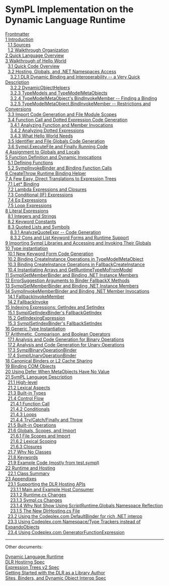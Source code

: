# SymPL Implementation on the Dynamic Language Runtime

[Frontmatter](frontmatter.md)  
[1 Introduction](introduction.md)  
&nbsp;&nbsp;[1.1 Sources](introduction.md#sources)  
&nbsp;&nbsp;[1.2 Walkthrough Organization](introduction.md#walkthrough-organization)  
[2 Quick Language Overview](quick-language-overview.md)  
[3 Walkthrough of Hello World](walkthrough-of-hello-world.md)  
&nbsp;&nbsp;[3.1 Quick Code Overview](walkthrough-of-hello-world.md#quick-code-overview)  
&nbsp;&nbsp;[3.2 Hosting, Globals, and .NET Namespaces Access](walkthrough-of-hello-world.md#hosting-globals-and-.net-namespaces-access)  
&nbsp;&nbsp;&nbsp;&nbsp;[3.2.1 DLR Dynamic Binding and Interoperability -- a Very Quick Description](walkthrough-of-hello-world.md#dlr-dynamic-binding-and-interoperability----a-very-quick-description)  
&nbsp;&nbsp;&nbsp;&nbsp;[3.2.2 DynamicObjectHelpers](walkthrough-of-hello-world.md#dynamicobjecthelpers)  
&nbsp;&nbsp;&nbsp;&nbsp;[3.2.3 TypeModels and TypeModelMetaObjects](walkthrough-of-hello-world.md#typemodels-and-typemodelmetaobjects)  
&nbsp;&nbsp;&nbsp;&nbsp;[3.2.4 TypeModelMetaObject's BindInvokeMember -- Finding a Binding](walkthrough-of-hello-world.md#typemodelmetaobjects-bindinvokemember----finding-a-binding)  
&nbsp;&nbsp;&nbsp;&nbsp;[3.2.5 TypeModelMetaObject.BindInvokeMember -- Restrictions and Conversions](walkthrough-of-hello-world.md#typemodelmetaobject.bindinvokemember----restrictions-and-conversions)  
&nbsp;&nbsp;[3.3 Import Code Generation and File Module Scopes](walkthrough-of-hello-world.md#import-code-generation-and-file-module-scopes)  
&nbsp;&nbsp;[3.4 Function Call and Dotted Expression Code Generation](walkthrough-of-hello-world.md#function-call-and-dotted-expression-code-generation)  
&nbsp;&nbsp;&nbsp;&nbsp;[3.4.1 Analyzing Function and Member Invocations](walkthrough-of-hello-world.md#analyzing-function-and-member-invocations)  
&nbsp;&nbsp;&nbsp;&nbsp;[3.4.2 Analyzing Dotted Expressions](walkthrough-of-hello-world.md#analyzing-dotted-expressions)  
&nbsp;&nbsp;&nbsp;&nbsp;[3.4.3 What Hello World Needs](walkthrough-of-hello-world.md#what-hello-world-needs)  
&nbsp;&nbsp;[3.5 Identifier and File Globals Code Generation](walkthrough-of-hello-world.md#identifier-and-file-globals-code-generation)  
&nbsp;&nbsp;[3.6 Sympl.ExecuteFile and Finally Running Code](walkthrough-of-hello-world.md#sympl.executefile-and-finally-running-code)  
[4 Assignment to Globals and Locals](assignment-to-globals-and-locals.md)  
[5 Function Definition and Dynamic Invocations](function-definition-and-dynamic-invocations.md)  
&nbsp;&nbsp;[5.1 Defining Functions](function-definition-and-dynamic-invocations.md#defining-functions)  
&nbsp;&nbsp;[5.2 SymplInvokeBinder and Binding Function Calls](function-definition-and-dynamic-invocations.md#symplinvokebinder-and-binding-function-calls)  
[6 CreateThrow Runtime Binding Helper](createthrow-runtime-binding-helper.md)  
[7 A Few Easy, Direct Translations to Expression Trees](a-few-easy-direct-translations-to-expression-trees.md)  
&nbsp;&nbsp;[7.1 Let\* Binding](a-few-easy-direct-translations-to-expression-trees.md#let-binding)  
&nbsp;&nbsp;[7.2 Lambda Expressions and Closures](a-few-easy-direct-translations-to-expression-trees.md#lambda-expressions-and-closures)  
&nbsp;&nbsp;[7.3 Conditional (IF) Expressions](a-few-easy-direct-translations-to-expression-trees.md#conditional-if-expressions)  
&nbsp;&nbsp;[7.4 Eq Expressions](a-few-easy-direct-translations-to-expression-trees.md#eq-expressions)  
&nbsp;&nbsp;[7.5 Loop Expressions](a-few-easy-direct-translations-to-expression-trees.md#loop-expressions)  
[8 Literal Expressions](literal-expressions.md)  
&nbsp;&nbsp;[8.1 Integers and Strings](literal-expressions.md#integers-and-strings)  
&nbsp;&nbsp;[8.2 Keyword Constants](literal-expressions.md#keyword-constants)  
&nbsp;&nbsp;[8.3 Quoted Lists and Symbols](literal-expressions.md#quoted-lists-and-symbols)  
&nbsp;&nbsp;&nbsp;&nbsp;[8.3.1 AnalyzeQuoteExpr -- Code Generation](literal-expressions.md#analyzequoteexpr----code-generation)  
&nbsp;&nbsp;&nbsp;&nbsp;[8.3.2 Cons and List Keyword Forms and Runtime Support](literal-expressions.md#cons-and-list-keyword-forms-and-runtime-support)  
[9 Importing Sympl Libraries and Accessing and Invoking Their Globals](importing-sympl-libraries-and-accessing-and-invoking-their-globals.md)  
[10 Type instantiation](type-instantiation.md)  
&nbsp;&nbsp;[10.1 New Keyword Form Code Generation](type-instantiation.md#new-keyword-form-code-generation)  
&nbsp;&nbsp;[10.2 Binding CreateInstance Operations in TypeModelMetaObject](type-instantiation.md#binding-createinstance-operations-in-typemodelmetaobject)  
&nbsp;&nbsp;[10.3 Binding CreateInstance Operations in FallbackCreateInstance](type-instantiation.md#binding-createinstance-operations-in-fallbackcreateinstance)  
&nbsp;&nbsp;[10.4 Instantiating Arrays and GetRuntimeTypeMoFromModel](type-instantiation.md#instantiating-arrays-and-getruntimetypemofrommodel)  
[11 SymplGetMemberBinder and Binding .NET Instance Members](symplgetmemberbinder-and-binding-.net-instance-members.md)  
[12 ErrorSuggestion Arguments to Binder FallbackX Methods](errorsuggestion-arguments-to-binder-fallbackx-methods.md)  
[13 SymplSetMemberBinder and Binding .NET Instance Members](symplsetmemberbinder-and-binding-.net-instance-members.md)  
[14 SymplInvokeMemberBinder and Binding .NET Member Invocations](symplinvokememberbinder-and-binding-.net-member-invocations.md)  
&nbsp;&nbsp;[14.1 FallbackInvokeMember](symplinvokememberbinder-and-binding-.net-member-invocations.md#fallbackinvokemember)  
&nbsp;&nbsp;[14.2 FallbackInvoke](symplinvokememberbinder-and-binding-.net-member-invocations.md#fallbackinvoke)  
[15 Indexing Expressions: GetIndex and SetIndex](indexing-expressions-getindex-and-setindex.md)  
&nbsp;&nbsp;[15.1 SymplGetIndexBinder's FallbackGetIndex](indexing-expressions-getindex-and-setindex.md#symplgetindexbinders-fallbackgetindex)  
&nbsp;&nbsp;[15.2 GetIndexingExpression](indexing-expressions-getindex-and-setindex.md#getindexingexpression)  
&nbsp;&nbsp;[15.3 SymplSetIndexBinder's FallbackSetIndex](indexing-expressions-getindex-and-setindex.md#symplsetindexbinders-fallbacksetindex)  
[16 Generic Type Instantiation](generic-type-instantiation.md)  
[17 Arithmetic, Comparison, and Boolean Operators](arithmetic-comparison-and-boolean-operators.md)  
&nbsp;&nbsp;[17.1 Analysis and Code Generation for Binary Operations](arithmetic-comparison-and-boolean-operators.md#analysis-and-code-generation-for-binary-operations)  
&nbsp;&nbsp;[17.2 Analysis and Code Generation for Unary Operations](arithmetic-comparison-and-boolean-operators.md#analysis-and-code-generation-for-unary-operations)  
&nbsp;&nbsp;[17.3 SymplBinaryOperationBinder](arithmetic-comparison-and-boolean-operators.md#symplbinaryoperationbinder)  
&nbsp;&nbsp;[17.4 SymplUnaryOperationBinder](arithmetic-comparison-and-boolean-operators.md#symplunaryoperationbinder)  
[18 Canonical Binders or L2 Cache Sharing](canonical-binders-or-l2-cache-sharing.md)  
[19 Binding COM Objects](binding-com-objects.md)  
[20 Using Defer When MetaObjects Have No Value](using-defer-when-metaobjects-have-no-value.md)  
[21 SymPL Language Description](sympl-language-description.md)  
&nbsp;&nbsp;[21.1 High-level](sympl-language-description.md#high-level)  
&nbsp;&nbsp;[21.2 Lexical Aspects](sympl-language-description.md#lexical-aspects)  
&nbsp;&nbsp;[21.3 Built-in Types](sympl-language-description.md#built-in-types)  
&nbsp;&nbsp;[21.4 Control Flow](sympl-language-description.md#control-flow)  
&nbsp;&nbsp;&nbsp;&nbsp;[21.4.1 Function Call](sympl-language-description.md#function-call)  
&nbsp;&nbsp;&nbsp;&nbsp;[21.4.2 Conditionals](sympl-language-description.md#conditionals)  
&nbsp;&nbsp;&nbsp;&nbsp;[21.4.3 Loops](sympl-language-description.md#loops)  
&nbsp;&nbsp;&nbsp;&nbsp;[21.4.4 Try/Catch/Finally and Throw](sympl-language-description.md#trycatchfinally-and-throw)  
&nbsp;&nbsp;[21.5 Built-in Operations](sympl-language-description.md#built-in-operations)  
&nbsp;&nbsp;[21.6 Globals, Scopes, and Import](sympl-language-description.md#globals-scopes-and-import)  
&nbsp;&nbsp;&nbsp;&nbsp;[21.6.1 File Scopes and Import](sympl-language-description.md#file-scopes-and-import)  
&nbsp;&nbsp;&nbsp;&nbsp;[21.6.2 Lexical Scoping](sympl-language-description.md#lexical-scoping)  
&nbsp;&nbsp;&nbsp;&nbsp;[21.6.3 Closures](sympl-language-description.md#closures)  
&nbsp;&nbsp;[21.7 Why No Classes](sympl-language-description.md#why-no-classes)  
&nbsp;&nbsp;[21.8 Keywords](sympl-language-description.md#keywords)  
&nbsp;&nbsp;[21.9 Example Code (mostly from test.sympl)](sympl-language-description.md#example-code-mostly-from-test.sympl)  
[22 Runtime and Hosting](runtime-and-hosting.md)  
&nbsp;&nbsp;[22.1 Class Summary](runtime-and-hosting.md#class-summary)  
[23 Appendixes](appendixes.md)  
&nbsp;&nbsp;[23.1 Supporting the DLR Hosting APIs](appendixes.md#supporting-the-dlr-hosting-apis)  
&nbsp;&nbsp;&nbsp;&nbsp;[23.1.1 Main and Example Host Consumer](appendixes.md#main-and-example-host-consumer)  
&nbsp;&nbsp;&nbsp;&nbsp;[23.1.2 Runtime.cs Changes](appendixes.md#runtime.cs-changes)  
&nbsp;&nbsp;&nbsp;&nbsp;[23.1.3 Sympl.cs Changes](appendixes.md#sympl.cs-changes)  
&nbsp;&nbsp;&nbsp;&nbsp;[23.1.4 Why Not Show Using ScriptRuntime.Globals Namespace Reflection](appendixes.md#why-not-show-using-scriptruntime.globals-namespace-reflection)  
&nbsp;&nbsp;&nbsp;&nbsp;[23.1.5 The New DlrHosting.cs File](appendixes.md#the-new-dlrhosting.cs-file)  
&nbsp;&nbsp;[23.2 Using the Codeplex.com DefaultBinder for rich .NET interop](appendixes.md#using-the-codeplex.com-defaultbinder-for-rich-.net-interop)  
&nbsp;&nbsp;[23.3 Using Codeplex.com Namespace/Type Trackers instead of ExpandoObjects](appendixes.md#using-codeplex.com-namespacetype-trackers-instead-of-expandoobjects)  
&nbsp;&nbsp;[23.4 Using Codeplex.com GeneratorFunctionExpression](appendixes.md#using-codeplex.com-generatorfunctionexpression)

------------------------------------------------------------------------

Other documents:

[Dynamic Language Runtime](dlr-overview/_index.md "Dynamic Language Runtime")  
[DLR Hostirng Spec](dlr-spec-hosting/_index.md "DLR Hostirng Spec")  
[Expression Trees v2 Spec](expr-tree-spec/_index.md "Expression Trees v2 Spec")  
[Getting Started with the DLR as a Library Author](library-authors-introduction/_index.md "Getting Started with the DLR as a Library Author")  
[Sites, Binders, and Dynamic Object Interop Spec](sites-binders-dynobj-interop/_index.md "Sites, Binders, and Dynamic Object Interop Spec")  
